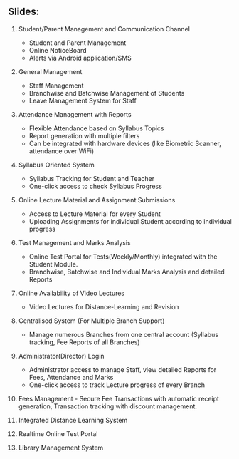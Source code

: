 ## Slides:

 1. Student/Parent Management and Communication Channel
    - Student and Parent Management
    - Online NoticeBoard
    - Alerts via Android application/SMS

 2. General Management
    - Staff Management
    - Branchwise and Batchwise Management of Students
    - Leave Management System for Staff

 3. Attendance Management with Reports
    - Flexible Attendance based on Syllabus Topics
    - Report generation with multiple filters
    - Can be integrated with hardware devices (like Biometric Scanner, attendance over WiFi)

 4. Syllabus Oriented System
    - Syllabus Tracking for Student and Teacher
    - One-click access to check Syllabus Progress

 5. Online Lecture Material and Assignment Submissions
    - Access to Lecture Material for every Student
    - Uploading Assignments for individual Student according to individual progress

 6. Test Management and Marks Analysis
    - Online Test Portal for Tests(Weekly/Monthly) integrated with the Student Module.
    - Branchwise, Batchwise and Individual Marks Analysis and detailed Reports

 7. Online Availability of Video Lectures
    - Video Lectures for Distance-Learning and Revision

 8. Centralised System (For Multiple Branch Support)
    - Manage numerous Branches from one central account (Syllabus tracking, Fee Reports of all Branches)

 9. Administrator(Director) Login
    - Administrator access to manage Staff, view detailed Reports for Fees, Attendance and Marks
    - One-click access to track Lecture progress of every Branch

 10. Fees Management
    - Secure Fee Transactions with automatic receipt generation, Transaction tracking with discount management.

 11. Integrated Distance Learning System

 12. Realtime Online Test Portal

 13. Library Management System
